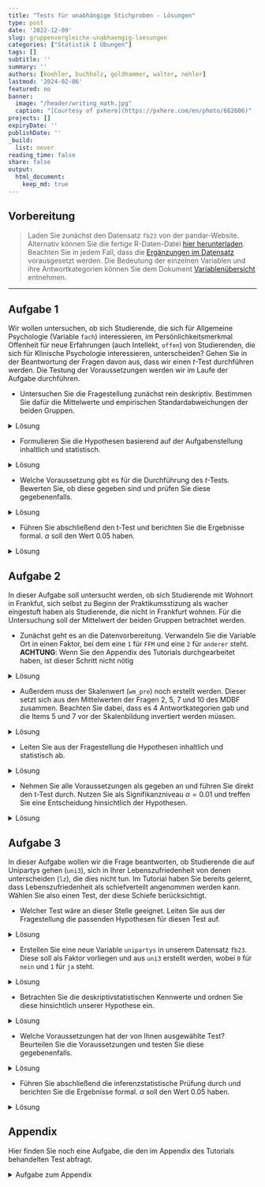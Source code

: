 ```yaml
---
title: "Tests für unabhängige Stichproben - Lösungen" 
type: post
date: '2022-12-09' 
slug: gruppenvergleiche-unabhaengig-loesungen 
categories: ["Statistik I Übungen"] 
tags: [] 
subtitle: ''
summary: '' 
authors: [koehler, buchholz, goldhammer, walter, nehler] 
lastmod: '2024-02-06'
featured: no
banner:
  image: "/header/writing_math.jpg"
  caption: "[Courtesy of pxhere](https://pxhere.com/en/photo/662606)"
projects: []
expiryDate: ''
publishDate: ''
_build:
  list: never
reading_time: false
share: false
output:
  html_document:
    keep_md: true
---
```





## Vorbereitung

> Laden Sie zunächst den Datensatz `fb23` von der pandar-Website. Alternativ können Sie die fertige R-Daten-Datei [<i class="fas fa-download"></i> hier herunterladen](/daten/fb23.rda). Beachten Sie in jedem Fall, dass die [Ergänzungen im Datensatz](/lehre/statistik-i/gruppenvergleiche-unabhaengig/#prep) vorausgesetzt werden. Die Bedeutung der einzelnen Variablen und ihre Antwortkategorien können Sie dem Dokument [Variablenübersicht](/lehre/statistik-i/variablen.pdf) entnehmen.




***

## Aufgabe 1
Wir wollen untersuchen, ob sich Studierende, die sich für Allgemeine Psychologie (Variable `fach`) interessieren, im Persönlichkeitsmerkmal Offenheit für neue Erfahrungen (auch Intellekt, `offen`) von Studierenden, die sich für Klinische Psychologie interessieren, unterscheiden? Gehen Sie in der Beantwortung der Fragen davon aus, dass wir einen $t$-Test durchführen werden. Die Testung der Voraussetzungen werden wir im Laufe der Aufgabe durchführen.

* Untersuchen Sie die Fragestellung zunächst rein deskriptiv. Bestimmen Sie dafür die Mittelwerte und empirischen Standardabweichungen der beiden Gruppen. 

<details><summary>Lösung</summary>

In der Variable `fach` liegen 5 verschiedene Fächer vor. Es interessieren aber nur zwei Ausprägungen davon, weshalb wir ein Subset aus unseren Daten bilden. Dieses legen wir in einem neuen Datensatz ab, den wir `data1` nennen, da er zur ersten Aufgabe gehört. 


```r
table(fb23$fach)
```

```
## 
##  Allgemeine Biologische Entwicklung   Klinische Diag./Meth. 
##          30          31          19          82           5
```

```r
data1 <- fb23[fb23$fach=="Allgemeine"|fb23$fach=="Klinische", ]
```

Damit im neuen Datensatz die alten Levels nicht mehr existieren (und bspw. bei Nutzung von `table()` mit einer Häufigkeit von 0 angezeigt werden), verwenden wir den Befehl `droplevels()`.


```r
table(data1$fach)
```

```
## 
##  Allgemeine Biologische Entwicklung   Klinische Diag./Meth. 
##          30           0           0          82           0
```

```r
data1$fach <- droplevels(data1$fach)
table(data1$fach)
```

```
## 
## Allgemeine  Klinische 
##         30         82
```

Beachten Sie, dass dieses Vorgehen aber keine Personen ausschließt, die das Lieblingsfach nicht angegeben haben. Dies können wir aber durch eine weitere Reduktion des Datensatzes erreichen.


```r
data1 <- data1[!is.na(data1$fach),]
```

**Deskriptivstatistische Beantwortung der Fragestellung: grafisch**


```r
boxplot(data1$offen ~ data1$fach,
        xlab="Interessenfach", ylab="Offenheit für neue Erfahrungen", 
        las=1, cex.lab=1.5, 
        main="Interessenfach und Offenheit")
```

![](/lehre/statistik-i/gruppenvergleiche-unabhaengig-loesungen_files/figure-html/unnamed-chunk-5-1.png)<!-- -->

**Deskriptivstatistische Beantwortung der Fragestellung: statistisch**
Die `describeBy()` Funktion aus dem Paket `psych` kann uns helfen, direkt die deskriptiven Maße getrennt für unsere beiden Gruppen zu erstellen.


```r
library(psych)
```

```
## 
## Attaching package: 'psych'
```

```
## The following object is masked from 'package:effsize':
## 
##     cohen.d
```

```r
describeBy(x = data1$offen, group = data1$fach)
```

```
## 
##  Descriptive statistics by group 
## group: Allgemeine
##    vars  n mean   sd median trimmed  mad min max range skew kurtosis   se
## X1    1 30 3.67 0.82    3.5    3.67 0.74   2   5     3 0.11       -1 0.15
## --------------------------------------------------------------- 
## group: Klinische
##    vars  n mean   sd median trimmed  mad min max range  skew kurtosis   se
## X1    1 82 3.77 0.98      4    3.86 0.74 1.5   5   3.5 -0.58    -0.59 0.11
```
Allerdings haben wir auch gelernt, dass die Funktion `describeBy()` nur Populationsschätzer für Varianz und Standardabweichung berichtet. Deshalb müssen wir die empirische Schätzung mittels der Korrektur durchführen. Hierfür gibt es natürlich verschiedene Wege. Wir ziehen uns in dem Code alle Offenheits-Werte, die Personen mit den jeweiligen Fächern angegeben haben und legen Sie jeweils in ein Objekt (`offen_A` und `offen_K`) ab. Diese Objekte sind Vektoren und enthalten somit NUR die Offenheits-Werte. Allerdings müssen wir hier fehlende Werte beachten, da es sein könnte, dass eine Person zwar die Frage nach ihrem Lieblingsfach, aber nicht die Frage nach ihrer Offenheit. In dem Beispiel kommt das zwar nicht vor, aber zur Sicherheit haben wir den Code allgemein gültig geschrieben.


```r
offen_A <- data1$offen[(data1$fach=="Allgemeine")]
sigma_A <- sd(offen_A)
n_A <- length(offen_A[!is.na(offen_A)])
sd_A <- sigma_A * sqrt((n_A - 1) / n_A)
sd_A 
```

```
## [1] 0.8096639
```

```r
offen_K <- data1$offen[(data1$fach=="Klinische")]
sigma_K <- sd(offen_K)
n_K <- length(offen_K[!is.na(offen_K)])
sd_K <- sigma_K * sqrt((n_K-1) / n_K)
sd_K
```

```
## [1] 0.9759146
```

Mittelwert der Allgemeinen Psychologen ($M = 3.67$, $SD_ = 0.81$ unterscheidet sich deskriptivstatistisch vom Mittelwert der Klinischen ($M = 3.77$, $SD = 0.98$).

</details>

* Formulieren Sie die Hypothesen basierend auf der Aufgabenstellung inhaltlich und statistisch.

<details><summary>Lösung</summary>
**Hypothesen**

* Art des Effekts: Unterschiedshypothese  
* Richtung des Effekts: Ungerichtet $\rightarrow$ ungerichtete Hypothesen  
* Größe des Effekts: Unspezifisch  

Hypothesenpaar (inhaltlich):

* $H_0$: Die Offenheitswerte unterscheiden sich nicht zwischen Studierenden, die als Lieblingsfach klinische, und Studierenden, die als Lieblingsfach allgemeine Psychologie angegeben haben.
* $H_1$: Die Offenheitswerte unterscheiden sich zwischen Studierenden, die als Lieblingsfach klinische, und Studierenden, die als Lieblingsfach allgemeine Psychologie angegeben haben.

Hypothesenpaar (statistisch):  

* $H_0$: $\mu_\text{Allgemeine} =   \mu_\text{Klinische}$
* $H_1$: $\mu_\text{Allgemeine} \ne \mu_\text{Klinische}$

</details>


* Welche Voraussetzung gibt es für die Durchführung des $t$-Tests. Bewerten Sie, ob diese gegeben sind und prüfen Sie diese gegebenenfalls.

<details><summary>Lösung</summary>

Die zusätzlichen Voraussetzungen sind die folgenden:

1.  zwei unabhängige Stichproben $\rightarrow$ ist gegeben
2.  die einzelnen Messwerte innerhalb der Gruppen sind voneinander unabhängig (Messwert einer Vpn hat keinen Einfluss auf den Messwert einer anderen) $\rightarrow$ kann als gegeben angeommen werden
3.  das untersuchte Merkmal ist in den Grundgesamtheiten der beiden Gruppen normalverteilt $\rightarrow$ (ggf.) optische Prüfung
4.  Homoskedastizität: Varianzen der Variablen innerhalb der beiden Populationen sind gleich $\rightarrow$ Levene-Test


**Voraussetzungsprüfung: Normalverteilung**

```r
par(mfrow=c(1,2))
hist(offen_K, xlim=c(0.5,5.5), ylim=c(0,0.5), main="Offenheit\n(Klinische)", xlab="", ylab="", las=1, prob=T)
curve(dnorm(x, mean=mean(offen_K, na.rm=T), sd=sd(offen_K, na.rm=T)), col="red", lwd=2, add=T)
qqnorm(offen_K)
qqline(offen_K, col="red")
```

<img src="/lehre/statistik-i/gruppenvergleiche-unabhaengig-loesungen_files/figure-html/unnamed-chunk-8-1.png" style="display: block; margin: auto;" />



```r
par(mfrow=c(1,2))
hist(offen_A, xlim=c(0.5,5.5), main="Offenheit\n(Allgemeine)", xlab="", ylab="", las=1, prob=T)
curve(dnorm(x, mean=mean(offen_A, na.rm=T), sd=sd(offen_A, na.rm=T)), col="red", lwd=2, add=T)
qqnorm(offen_A)
qqline(offen_A, col="red")
```

<img src="/lehre/statistik-i/gruppenvergleiche-unabhaengig-loesungen_files/figure-html/unnamed-chunk-9-1.png" style="display: block; margin: auto;" />

Wir sehen anhand der Abbildungen, dass unsere empirischen Verteilungen nicht den theoretischen Normalverteilungen entsprechen, was vor allem na einem Deckeneffekt liegt (viele Personen haben die maximale Offenheit gewählt). Gleichzeitig wissen wir durch den zentralen Grenzwertsatz, dass die Stichprobenkennwerteverteilung bei großem $N$ bei kleineren Verletzungen der Symmetrie trotzdem der gewünschten Verteilung folgt. Da wir eine große Stichprobe und keine starke Verletzung der Symmetrie vorliegen haben, bleiben wir erstmal bei der Durchführung des $t$-Tests und untersuchen die Varianzhomogenität.

**Voraussetzungsprüfung: Varianzhomogenität**


```r
library(car)
```

```
## Loading required package: carData
```

```
## 
## Attaching package: 'car'
```

```
## The following object is masked from 'package:psych':
## 
##     logit
```

```r
leveneTest(data1$offen ~ data1$fach)
```

```
## Levene's Test for Homogeneity of Variance (center = median)
##        Df F value Pr(>F)
## group   1  0.6047 0.4385
##       110
```


$F$(1, 110) = 0.6, $p$ = 0.438 $\rightarrow$ Das Ergebnis ist nicht signifikant, die $H_0$ wird beibehalten und Varianzhomogenität angenommen.
</details>

* Führen Sie abschließend den t-Test und berichten Sie die Ergebnisse formal. $\alpha$ soll den Wert 0.05 haben.

<details><summary>Lösung</summary>

**Durchführung des _t_-Tests**


```r
t.test(data1$offen ~ data1$fach,           # abhängige Variable ~ unabhängige Variable
       paired = F,                   # Stichproben sind unabhängig 
       alternative = "two.sided",         # zweiseitige Testung
       var.equal = T,                # Varianzhomogenität ist gegeben (-> Levene-Test)
       conf.level = .95)             # alpha = .05 
```

```
## 
## 	Two Sample t-test
## 
## data:  data1$offen by data1$fach
## t = -0.50521, df = 110, p-value = 0.6144
## alternative hypothesis: true difference in means between group Allgemeine and group Klinische is not equal to 0
## 95 percent confidence interval:
##  -0.5002719  0.2970199
## sample estimates:
## mean in group Allgemeine  mean in group Klinische 
##                 3.666667                 3.768293
```



**Formales Berichten des Ergebnisses**

Es wurde untersucht, ob sich Studierende, die sich für Allgemeine Psychologie interessieren, im Persönlichkeitsmerkmal Offenheit für neue Erfahrungen von Studierenden, die sich für Klinische Psychologie interessieren, unterscheiden. Deskriptiv liegt ein solcher Unterschied vor: Die Mittelwerte betragen 3.67 (Allgemeine, $SD = 0.81$) und 3.77 (Klinische, $SD = 0.98$). Der entsprechende $t$-Test zeigt jedoch ein nicht signifikantes Ergebnis (_t_(_df_ = 110, zweis.) = -0.51, $p$ = 0.614). Die Nullhypothese konnte nicht verworfen werden und wird beibehalten. Die Studierenden unterscheiden sich nicht im Persönlichkeitsmerkmal *Offenheit für neue Erfahrungen* unabhängig davon, ob sie sich für Allgemeine Psychologie oder für Klinische Psychologie interessieren.

</details>

## Aufgabe 2

In dieser Aufgabe soll untersucht werden, ob sich Studierende mit Wohnort in Frankfut, sich selbst zu Beginn der Praktikumsstizung als wacher eingestuft haben als Studierende, die nicht in Frankfurt wohnen. Für die Untersuchung soll der Mittelwert der beiden Gruppen betrachtet werden.

* Zunächst geht es an die Datenvorbereitung. Verwandeln Sie die Variable Ort in einen Faktor, bei dem eine `1` für `FFM` und eine `2` für `anderer` steht. **ACHTUNG**: Wenn Sie den Appendix des Tutorials durchgearbeitet haben, ist dieser Schritt nicht nötig

<details><summary>Lösung</summary>


```r
# Achtung, nur einmal durchführen (ansonsten Datensatz neu einladen und Code erneut durchlaufen lassen!)
fb23$ort <- factor(fb23$ort, levels=c(1,2), labels=c("FFM", "anderer"))
```

</details>

* Außerdem muss der Skalenwert (`wm_pre`) noch erstellt werden. Dieser setzt sich aus den Mittelwerten der Fragen 2, 5, 7 und 10 des MDBF zusammen. Beachten Sie dabei, dass es 4 Antwortkategorien gab und die Items 5 und 7 vor der Skalenbildung invertiert werden müssen.

<details><summary>Lösung</summary>


```r
# Rekodierung invertierter Items
fb23$mdbf5_pre_r <- -1 * (fb23$mdbf5_pre - 4 - 1)
fb23$mdbf7_pre_r <- -1 * (fb23$mdbf7_pre - 4 - 1)

# Berechnung von Skalenwerten
fb23$wm_pre  <- fb23[, c('mdbf1_pre', 'mdbf5_pre_r', 
                        'mdbf7_pre_r', 'mdbf10_pre')] |> rowMeans()
```

</details>

* Leiten Sie aus der Fragestellung die Hypothesen inhaltlich und statistisch ab.

<details><summary>Lösung</summary>

**Hypothesen**

* Art des Effekts: Unterschiedshypothese  
* Richtung des Effekts: Gerichtet $\rightarrow$ gerichtete Hypothesen  
* Größe des Effekts: Unspezifisch  

Hypothesenpaar (inhaltlich):

* $H_0$: Studierende, die in Frankfurt wohnen, schätzen sich selbst zu Beginn des Praktikums weniger oder gleich wach ein als Studierende, die nicht in Frankfurt wohnen.
* $H_1$: Studierende, die in Frankfurt wohnen, schätzen sich selbst zu Beginn des Praktikums wacher ein als Studierende, die nicht in Frankfurt wohnen.

Hypothesenpaar (statistisch):  

* $H_0$: $\mu_\text{FFM} \leq   \mu_\text{andere}$
* $H_1$: $\mu_\text{FFM} > \mu_\text{andere}$

</details>

* Nehmen Sie alle Voraussetzungen als gegeben an und führen Sie direkt den t-Test durch. Nutzen Sie als Signifikanzniveau $\alpha = 0.01$ und treffen Sie eine Entscheidung hinsichtlich der Hypothesen.

<details><summary>Lösung</summary>



```r
t.test(fb23$wm_pre ~ fb23$ort,           # abhängige Variable ~ unabhängige Variable
       paired = F,                   # Stichproben sind unabhängig 
       alternative = "greater",         # einseitige Testung
       var.equal = T,                # Varianzhomogenität ist gegeben (-> Levene-Test)
       conf.level = .99)             # alpha = .05 
```

```
## 
## 	Two Sample t-test
## 
## data:  fb23$wm_pre by fb23$ort
## t = 0.38003, df = 172, p-value = 0.3522
## alternative hypothesis: true difference in means between group FFM and group anderer is greater than 0
## 99 percent confidence interval:
##  -0.1851268        Inf
## sample estimates:
##     mean in group FFM mean in group anderer 
##              2.673246              2.637500
```

In der inferenzstatistischen Testung zeigt sich kein signifikanter Unterschied. Wir würden also die $H0$ beibehalten, auch wenn der Mittelwert der Gruppe FFM deskriptiv ein wenig größer ist.

</details>



## Aufgabe 3

In dieser Aufgabe wollen wir die Frage beantworten, ob Studierende die auf Unipartys gehen (`uni3`), sich in Ihrer Lebenszufriedenheit von denen unterscheiden (`lz`), die dies nicht tun. Im Tutorial haben Sie bereits gelernt, dass Lebenszufriedenheit als schiefverteilt angenommen werden kann. Wählen Sie also einen Test, der diese Schiefe berücksichtigt.

* Welcher Test wäre an dieser Stelle geeignet. Leiten Sie aus der Fragestellung die passenden Hypothesen für diesen Test auf.

<details><summary>Lösung</summary>

**Hypothesen**

* Art des Effekts: Unterschiedshypothese  
* Richtung des Effekts: Ungerichtet $\rightarrow$ ungerichtete Hypothesen  
* Größe des Effekts: Unspezifisch  

Hypothesenpaar (inhaltlich):

* $H_0$: Studierende, die Unipartys besuchen, erreichen im Mittel gleiche Werte der Lebenszufriedenheit wie Studierende, die diese Partys nicht besuchen.
* $H_1$: Studierende, die Unipartys besuchen, erreichen im Mittel unterschiedliche Werte der Lebenszufriedenheit als Studierende, die diese Partys nicht besuchen.

Hypothesenpaar (statistisch):  

* $H_0$: $\eta_\text{Unipartys} \neq \eta_\text{keine Unipartys}$  
* $H_1$: $\eta_\text{Unipartys} =   \eta_\text{keine Unipartys}$

</details>

* Erstellen Sie eine neue Variable `unipartys` in unserem Datensatz `fb23`. Diese soll als Faktor vorliegen und aus `uni3` erstellt werden, wobei `0` für `nein` und `1` für `ja` steht.

<details><summary>Lösung</summary>

```r
# Nominalskalierte Variablen in Faktoren verwandeln
fb23$unipartys <- factor(fb23$uni3,
                             levels = 0:1,
                             labels = c("nein", "ja"))
```


</details>


* Betrachten Sie die deskriptivstatistischen Kennwerte und ordnen Sie diese hinsichtlich unserer Hypothese ein.

<details><summary>Lösung</summary>

**Deskriptivstatistische Beantwortung der Fragestellung: grafisch**


```r
boxplot(fb23$lz ~ fb23$unipartys,
        ylab="Lebenszufriedenheit", 
        las=1, cex.lab=1.5, 
        main="Unipartys und Lebenszufriedenheit")
```

![](/lehre/statistik-i/gruppenvergleiche-unabhaengig-loesungen_files/figure-html/unnamed-chunk-18-1.png)<!-- -->

**Deskriptivstatistische Beantwortung der Fragestellung: statistisch**


```r
describeBy(fb23$lz, fb23$unipartys)
```

```
## 
##  Descriptive statistics by group 
## group: nein
##    vars  n mean   sd median trimmed  mad min max range  skew kurtosis   se
## X1    1 94 4.96 1.12    5.2    5.05 0.89 1.4   7   5.6 -0.84     0.69 0.12
## --------------------------------------------------------------- 
## group: ja
##    vars  n mean   sd median trimmed  mad min max range  skew kurtosis   se
## X1    1 83  5.3 0.96    5.4    5.35 1.19 2.8   7   4.2 -0.45    -0.55 0.11
```



Rein deskriptiv unterscheiden sich die beiden Gruppen in ihrer mittleren Lebenszufriedenheit

</details>

* Welche Voraussetzungen hat der von Ihnen ausgewählte Test? Beurteilen Sie die Voraussetzungen und testen Sie diese gegebenenfalls.

<details><summary>Lösung</summary>

1.  zwei unabhängige Stichproben $\rightarrow$ ok
2.  die einzelnen Messwerte sind innerhalb der beiden Gruppen voneinander unabhängig (Messwert einer Vpn hat keinen Einfluss auf den Messwert einer anderen) $\rightarrow$ ok
3.  das untersuchte Merkmal ist stetig (mindestens singulär-ordinal skaliert) $\rightarrow$ Fragebogenscore mit begrenzter Anzahl, aber wir nehmen diese als nahe genug an $\infty$ an
4.  das Merkmal folgt in beiden Gruppen der gleichen Verteilung

**Voraussetzungsprüfung: gleiche Verteilung**


```r
par(mfrow=c(1,2))
lz_party <- fb23[which(fb23$unipartys=="ja"), "lz"]
hist(lz_party, xlim=c(1,9), ylim=c(0,0.5), main="Lebenzufriedenheit\n(Unipartys)", xlab="", ylab="", las=1, prob=T)
curve(dnorm(x, mean=mean(lz_party, na.rm=T), sd=sd(lz_party, na.rm=T)), col="red", lwd=2, add=T)
qqnorm(lz_party)
qqline(lz_party, col="red")
```

<img src="/lehre/statistik-i/gruppenvergleiche-unabhaengig-loesungen_files/figure-html/unnamed-chunk-21-1.png" style="display: block; margin: auto;" />



```r
par(mfrow=c(1,2))
lz_noparty <- fb23[which(fb23$unipartys=="nein"), "lz"]
hist(lz_noparty, xlim=c(1,9), main="Lebenszufriedenheit\n(Keine Unipartys)", xlab="", ylab="", las=1, prob=T)
curve(dnorm(x, mean=mean(lz_noparty, na.rm=T), sd=sd(lz_noparty, na.rm=T)), col="red", lwd=2, add=T)
qqnorm(lz_noparty)
qqline(lz_noparty, col="red")
```

<img src="/lehre/statistik-i/gruppenvergleiche-unabhaengig-loesungen_files/figure-html/unnamed-chunk-22-1.png" style="display: block; margin: auto;" />


```r
leveneTest(fb23$lz ~ fb23$unipartys)
```

```
## Levene's Test for Homogeneity of Variance (center = median)
##        Df F value Pr(>F)
## group   1  0.3436 0.5585
##       175
```


</details>

* Führen Sie abschließend die inferenzstatistische Prüfung durch und berichten Sie die Ergebnisse formal. $\alpha$ soll den Wert 0.05 haben.

<details><summary>Lösung</summary>

**Durchführung des Wilcoxon-Tests**


```r
wilcox.test(fb23$lz ~ fb23$unipartys, # abhängige Variable ~ unabhängige Variable
       paired = F,                   # Stichproben sind unabhängig 
       alternative = "two.sided",      # zweiseitige Testung 
       conf.level = .95)             # alpha = .05 
```

```
## 
## 	Wilcoxon rank sum test with continuity correction
## 
## data:  fb23$lz by fb23$unipartys
## W = 3229.5, p-value = 0.0481
## alternative hypothesis: true location shift is not equal to 0
```



**Formales Berichten des Ergebnisses** 

Es wurde untersucht, ob Studierende, die auf Unipartys gehen, sich in der Lebenszufriedenheit von denen unterscheiden, die das nicht tun. Deskriptiv  zeigt sich, dass die Uniparty-Gänger:innen zufriedener sind ($Mdn = 5.4$) als die, die das nicht tun ($Mdn = 5.2$). entsprechende Wilcoxon-Test zeigt ein signifikantes Ergebnis ($W = 3229.5$, $p = 0.048$). Die Nullhypothese wird daher verworfen. Studierende, die auf Unipartys gehen, unterscheiden sich im Mittel in ihrer Lebenszufriedenheit von denen, die dies nicht tun.


</details>



## Appendix

Hier finden Sie noch eine Aufgabe, die den im Appendix des Tutorials behandelten Test abfragt.

<details><summary> Aufgabe zum Appendix </summary>
Ist die Wahrscheinlichkeit dafür, neben dem Studium einen Job (`job`) zu haben, die gleiche für Erstsemesterstudierende der Psychologie die in einer Wohngemeinschaft wohnen wie für Studierenden die bei ihren Eltern wohnen (`wohnen`)? Führen Sie die Testung mit $\alpha = 0.05$ durch.

<details><summary>Lösung</summary>

Beide Variablen sind nominalskaliert $\rightarrow \chi^2$-Test

**Vorbereitung der Daten**

Die Variable `job` wurde schon im Appendix des Tutorials erstellt. Trotzdem hier nochmal zur Sicherheit, damit das Dokument der Lösungen in sich stimmig ist. Wenn Sie diesen Befehl schon ausgeführt haben, sollten Sie ihn aber nicht nochmal ausführen. Sonst müssen Sie den Datensatz neu laden und bis zu diesem Zeitpunkt wieder ausführen.


```r
fb23$job <- factor(fb23$job, levels=c(1,2), labels=c("nein", "ja"))
```

Weiterhin gibt es bei der Variable `wohnen` mehr als die beiden Ausprägungen, die wir vergleichen wollen. Also reduzieren wir den Datensatz und legen den neuen Datensatz unter dem Namen `data4` für die dritte Aufgabe ab.


```r
data4 <- fb23[(which(fb23$wohnen=="WG"|fb23$wohnen=="bei Eltern")),] # Neuer Datensatz der nur Personen beinhaltet, die entweder bei den Eltern oder in einer WG wohnen
levels(data4$wohnen)
```

```
## [1] "WG"         "bei Eltern" "alleine"    "sonstiges"
```

```r
data4$wohnen <- droplevels(data4$wohnen) 
# Levels "alleine" und "sonstiges" wurden eliminiert
levels(data4$wohnen)
```

```
## [1] "WG"         "bei Eltern"
```

**Voraussetzungen**  

1. Die einzelnen Beobachtungen sind voneinander unabhängig $\rightarrow$ ok
2. Jede Person lässt sich eindeutig einer Kategorie bzw. Merkmalskombination zuordnen $\rightarrow$ ok
3. Zellbesetzung für alle $n_{ij}$ > 5 $\rightarrow$ Prüfung anhand von Häufigkeitstabelle 


```r
tab <- table(data4$wohnen, data4$job)
tab
```

```
##             
##              nein ja
##   WG           30 25
##   bei Eltern   23 17
```

$\rightarrow n_{ij}$ > 5 in allen Zellen gegeben

**Hypothesen**

* Art des Effekts: Zusammenhangshypothese
* Richtung des Effekts: Ungerichtet
* Größe des Effekts: Unspezifisch

Hyothesenpaar (inhaltlich):  

* $H_0$: Studierende die in einer WG wohnen und Studierende die bei ihren Eltern wohnen haben mit gleicher Wahrscheinlichkeit einen Job bzw. keinen Job.  
* $H_1$: Studierende die in einer WG wohnen und Studierende die bei ihren Eltern wohnen unterscheiden sich in der Wahrscheinlichkeit einen Job bzw. keinen Job neben dem Studium zu haben.  

Hypothesenpaar (statistisch):  

* $H_0$: $\pi_{ij} =    \pi_{i\bullet} \cdot \pi_{\bullet j}$  
* $H_1$: $\pi_{ij} \neq \pi_{i\bullet} \cdot \pi_{\bullet j}$ 

**Durchführung des $\chi^2$-Test in R**


```r
chisq.test(tab, correct=FALSE)
```

```
## 
## 	Pearson's Chi-squared test
## 
## data:  tab
## X-squared = 0.08196, df = 1, p-value = 0.7747
```



$\chi^2$ = 0.082, df = 1, p = 0.775 $\rightarrow H_0$

**Effektstärke Phi ($\phi$)**


```r
library(psych)
phi(tab)
```

```
## [1] -0.03
```

**Ergebnisinterpretation**

Es wurde untersucht, ob sich Studierende die in einer WG wohnen und Studierende die bei ihren Eltern wohnen darin unterscheiden, ob sie einen Job haben oder nicht (Job vs. kein Job). Zur Beantwortung der Fragestellung wurde ein Vierfelder-Chi-Quadrat-Test für unabhängige Stichproben berechnet. Der Zusammenhang zwischen Wohnsituation und Berufstätigkeit ist nicht signifikant ($\chi^2$(1) = 0.082, _p_ = 0.775), somit wird die Nullhypothese beibehalten. Der Effekt ist von vernachlässigbarer Stärke ($\phi$ = -0.03). Studierende die in einer WG wohnen und Studierende die bei ihren Eltern wohnen haben also mit gleicher Wahrscheinlichkeit einen Job bzw. keinen Job. 
</details>
</details>
